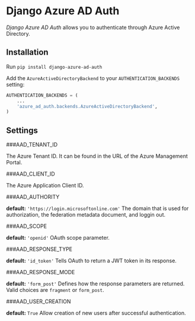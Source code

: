 Django Azure AD Auth
======================

*Django Azure AD Auth* allows you to authenticate through Azure Active Directory.

Installation
------------

Run `pip install django-azure-ad-auth`

Add the `AzureActiveDirectoryBackend` to your `AUTHENTICATION_BACKENDS` setting:

```python
AUTHENTICATION_BACKENDS = (
    ...
    'azure_ad_auth.backends.AzureActiveDirectoryBackend',
)
```

Settings
--------

###AAD_TENANT_ID

The Azure Tenant ID. It can be found in the URL of the Azure Management Portal.

###AAD_CLIENT_ID

The Azure Application Client ID.


###AAD_AUTHORITY

**default:** `'https://login.microsoftonline.com'`
The domain that is used for authorization, the federation metadata document, and loggin out.

###AAD_SCOPE

**default:** `'openid'`
OAuth scope parameter.

###AAD_RESPONSE_TYPE

**default:** `'id_token'`
Tells OAuth to return a JWT token in its response.

###AAD_RESPONSE_MODE

**default:** `'form_post'`
Defines how the response parameters are returned. Valid choices are `fragment` or `form_post`.

###AAD_USER_CREATION

**default:** `True`
Allow creation of new users after successful authentication.
